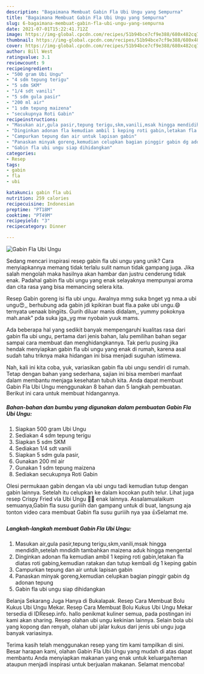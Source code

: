 ```yaml
---
description: "Bagaimana Membuat Gabin Fla Ubi Ungu yang Sempurna"
title: "Bagaimana Membuat Gabin Fla Ubi Ungu yang Sempurna"
slug: 6-bagaimana-membuat-gabin-fla-ubi-ungu-yang-sempurna
date: 2021-07-01T15:22:41.712Z
image: https://img-global.cpcdn.com/recipes/51b94bce7cf9e388/680x482cq70/gabin-fla-ubi-ungu-foto-resep-utama.jpg
thumbnail: https://img-global.cpcdn.com/recipes/51b94bce7cf9e388/680x482cq70/gabin-fla-ubi-ungu-foto-resep-utama.jpg
cover: https://img-global.cpcdn.com/recipes/51b94bce7cf9e388/680x482cq70/gabin-fla-ubi-ungu-foto-resep-utama.jpg
author: Bill West
ratingvalue: 3.1
reviewcount: 9
recipeingredient:
- "500 gram Ubi Ungu"
- "4 sdm tepung terigu"
- "5 sdm SKM"
- "1/4 sdt vanili"
- "5 sdm gula pasir"
- "200 ml air"
- "1 sdm tepung maizena"
- "secukupnya Roti Gabin"
recipeinstructions:
- "Masukan air,gula pasir,tepung terigu,skm,vanili,msak hingga mendidih,setelah mndidih tambahkan maizena aduk hingga mengental"
- "Dinginkan adonan fla kemudian ambil 1 keping roti gabin,letakan fla diatas roti gabing,kemudian ratakan dan tutup kembali dg 1 keping gabin"
- "Campurkan tepung dan air untuk lapisan gabin"
- "Panaskan minyak goreng,kemudian celupkan bagian pinggir gabin dg adonan tepung"
- "Gabin fla ubi ungu siap dihidangkan"
categories:
- Resep
tags:
- gabin
- fla
- ubi

katakunci: gabin fla ubi 
nutrition: 259 calories
recipecuisine: Indonesian
preptime: "PT18M"
cooktime: "PT49M"
recipeyield: "3"
recipecategory: Dinner

---
```



![Gabin Fla Ubi Ungu](https://img-global.cpcdn.com/recipes/51b94bce7cf9e388/680x482cq70/gabin-fla-ubi-ungu-foto-resep-utama.jpg)

Sedang mencari inspirasi resep gabin fla ubi ungu yang unik? Cara menyiapkannya memang tidak terlalu sulit namun tidak gampang juga. Jika salah mengolah maka hasilnya akan hambar dan justru cenderung tidak enak. Padahal gabin fla ubi ungu yang enak selayaknya mempunyai aroma dan cita rasa yang bisa memancing selera kita.

Resep Gabin goreng isi fla ubi ungu. Awalnya mmg suka bnget yg nma.a ubi ungu😍,, berhubung ada gabin jdi kpikiran buat fla.a pake ubi ungu.😄ternyata uenaak bingiits. Gurih diluar manis didalam,, yummy pokoknya mah.anak&#34; pda suka jga,,yg mw nyobain yuuk mams.

Ada beberapa hal yang sedikit banyak mempengaruhi kualitas rasa dari gabin fla ubi ungu, pertama dari jenis bahan, lalu pemilihan bahan segar sampai cara membuat dan menghidangkannya. Tak perlu pusing jika hendak menyiapkan gabin fla ubi ungu yang enak di rumah, karena asal sudah tahu triknya maka hidangan ini bisa menjadi suguhan istimewa.


Nah, kali ini kita coba, yuk, variasikan gabin fla ubi ungu sendiri di rumah. Tetap dengan bahan yang sederhana, sajian ini bisa memberi manfaat dalam membantu menjaga kesehatan tubuh kita. Anda dapat membuat Gabin Fla Ubi Ungu menggunakan 8 bahan dan 5 langkah pembuatan. Berikut ini cara untuk membuat hidangannya.

<!--inarticleads1-->

##### Bahan-bahan dan bumbu yang digunakan dalam pembuatan Gabin Fla Ubi Ungu:

1. Siapkan 500 gram Ubi Ungu
1. Sediakan 4 sdm tepung terigu
1. Siapkan 5 sdm SKM
1. Sediakan 1/4 sdt vanili
1. Siapkan 5 sdm gula pasir,
1. Gunakan 200 ml air
1. Gunakan 1 sdm tepung maizena
1. Sediakan secukupnya Roti Gabin


Olesi permukaan gabin dengan vla ubi ungu tadi kemudian tutup dengan gabin lainnya. Setelah itu celupkan ke dalam kocokan putih telur. Lihat juga resep Crispy Fried vla Ubi Ungu 🍠🥳 enak lainnya. Assalamualaikum semuanya,Gabin fla susu guriiih dan gampang untuk di buat, langsung aja tonton video cara membuat Gabin fla susu guriiih nya yaa 👍Selamat me. 

<!--inarticleads2-->

##### Langkah-langkah membuat Gabin Fla Ubi Ungu:

1. Masukan air,gula pasir,tepung terigu,skm,vanili,msak hingga mendidih,setelah mndidih tambahkan maizena aduk hingga mengental
1. Dinginkan adonan fla kemudian ambil 1 keping roti gabin,letakan fla diatas roti gabing,kemudian ratakan dan tutup kembali dg 1 keping gabin
1. Campurkan tepung dan air untuk lapisan gabin
1. Panaskan minyak goreng,kemudian celupkan bagian pinggir gabin dg adonan tepung
1. Gabin fla ubi ungu siap dihidangkan


Belanja Sekarang Juga Hanya di Bukalapak. Resep Cara Membuat Bolu Kukus Ubi Ungu Mekar. Resep Cara Membuat Bolu Kukus Ubi Ungu Mekar tersedia di IDResep.info. hallo penikmat kuliner semua, pada postingan ini kami akan sharing. Resep olahan ubi ungu kekinian lainnya. Selain bola ubi yang kopong dan renyah, olahan ubi jalar kukus dari jenis ubi ungu juga banyak variasinya. 

Terima kasih telah menggunakan resep yang tim kami tampilkan di sini. Besar harapan kami, olahan Gabin Fla Ubi Ungu yang mudah di atas dapat membantu Anda menyiapkan makanan yang enak untuk keluarga/teman ataupun menjadi inspirasi untuk berjualan makanan. Selamat mencoba!
